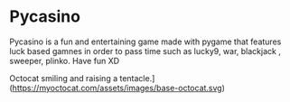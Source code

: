 # Pycasino
Pycasino is a fun and entertaining game made with pygame that features luck based gamnes in order to pass time such as lucky9, war, blackjack , sweeper, plinko.
Have fun XD

Octocat smiling and raising a tentacle.](https://myoctocat.com/assets/images/base-octocat.svg)
